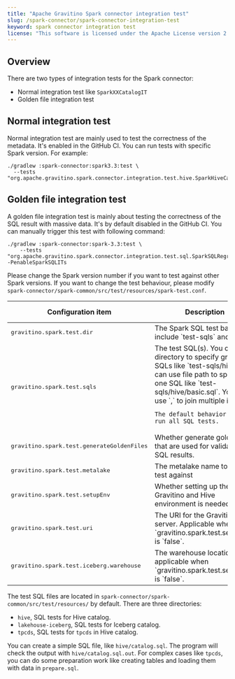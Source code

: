 ```yaml
---
title: "Apache Gravitino Spark connector integration test"
slug: /spark-connector/spark-connector-integration-test
keyword: spark connector integration test
license: "This software is licensed under the Apache License version 2."
---
```


## Overview

There are two types of integration tests for the Spark connector:

- Normal integration test like `SparkXXCatalogIT`
- Golden file integration test

## Normal integration test

Normal integration test are mainly used to test the correctness of the metadata.
It's enabled in the GitHub CI.
You can run tests with specific Spark version. For example:

```shell
./gradlew :spark-connector:spark3.3:test \
  --tests "org.apache.gravitino.spark.connector.integration.test.hive.SparkHiveCatalogIT33.testCreateHiveFormatPartitionTable"
```

## Golden file integration test

A golden file integration test is mainly about testing the correctness of the SQL result with massive data.
It's by default disabled in the GitHub CI.
You can manually trigger this test with following command:

```shell
./gradlew :spark-connector:spark-3.3:test \
    --tests "org.apache.gravitino.spark.connector.integration.test.sql.SparkSQLRegressionTest33" -PenableSparkSQLITs
```

Please change the Spark version number if you want to test against other Spark versions.
If you want to change the test behaviour, please modify
`spark-connector/spark-common/src/test/resources/spark-test.conf`.

<table>
<thead>
<tr>
  <th>Configuration item</th>
  <th>Description</th>
  <th>Default value</th>
  <th>Required</th>
  <th>Since version</th>
</tr>
</thead>
<tbody>
<tr>
  <td><tt>gravitino.spark.test.dir</tt></td>
  <td>The Spark SQL test base dir, include `test-sqls` and `data`.</td>
  <td>`spark-connector/spark-common/src/test/resources/`</td>
  <td>No</td>
  <td>`0.6.0-incubating`</td>
</tr>
<tr>
  <td><tt>gravitino.spark.test.sqls</tt></td>
  <td>
    The test SQL(s).
    You can use directory to specify group of SQLs like `test-sqls/hive`.
    You can use file path to specify one SQL like `test-sqls/hive/basic.sql`.
    You can use `,` to join multiple items.

    The default behavior is to run all SQL tests.
  </td>
  <td>(none)</td>
  <td>No</td>
  <td>`0.6.0-incubating`</td>
</tr>
<tr>
  <td><tt>gravitino.spark.test.generateGoldenFiles</tt></td>
  <td>
    Whether generate golden files that are used for validating the SQL results.
  </td>
  <td>false</td>
  <td>No</td>
  <td>`0.6.0-incubating`</td>
</tr>
<tr>
  <td><tt>gravitino.spark.test.metalake</tt></td>
  <td>The metalake name to run the test against</td>
  <td>`test`</td>
  <td>No</td>
  <td>`0.6.0-incubating`</td>
</tr>
<tr>
  <td><tt>gravitino.spark.test.setupEnv</tt></td>
  <td>Whether setting up the Gravitino and Hive environment is needed</td>
  <td>`false`</td>
  <td>No</td>
  <td>`0.6.0-incubating`</td>
</tr>
<tr>
  <td><tt>gravitino.spark.test.uri</tt></td>
  <td>
    The URI for the Gravitino server.
    Applicable when `gravitino.spark.test.setupEnv` is `false`.
  </td>
  <td>http://127.0.0.1:8090</td>
  <td>No</td>
  <td>`0.6.0-incubating`</td>
</tr>
<tr>
  <td><tt>gravitino.spark.test.iceberg.warehouse</tt></td>
  <td>
    The warehouse location.
    Only applicable when `gravitino.spark.test.setupEnv` is `false`.
  </td>
  <td>hdfs://127.0.0.1:9000/user/hive/warehouse-spark-test</td>
  <td>No</td>
  <td>`0.6.0-incubating`</td>
</tr>
</tbody>
</table>

The test SQL files are located in `spark-connector/spark-common/src/test/resources/` by default.
There are three directories:

- `hive`, SQL tests for Hive catalog.
- `lakehouse-iceberg`, SQL tests for Iceberg catalog.
- `tpcds`, SQL tests for `tpcds` in Hive catalog.

You can create a simple SQL file, like `hive/catalog.sql`.
The program will check the output with `hive/catalog.sql.out`.
For complex cases like `tpcds`, you can do some preparation work
like creating tables and loading them with data in `prepare.sql`.


